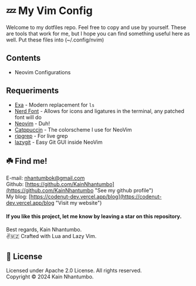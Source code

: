 # 💤 My Vim Config

Welcome to my dotfiles repo. Feel free to copy and use by yourself.
These are tools that work for me, but I hope you can find something useful here as well.
Put these files into (~/.config/nvim)

## Contents

- Neovim Configurations

## Requeriments

- [Exa](https://github.com/ogham/exa) - Modern replacement for `ls`
- [Nerd Font](https://www.nerdfonts.com/) - Allows for icons and ligatures in the terminal, any patched font will do
- [Neovim](https://formulae.brew.sh/formula/neovim) - Duh!
- [Catppuccin](https://github.com/catppuccin/nvim) - The colorscheme I use for NeoVim
- [ripgrep](https://github.com/BurntSushi/ripgrep) - For live grep
- [lazygit](https://github.com/jesseduffield/lazygit) - Easy Git GUI inside NeoVim

## ☘️ Find me!

E-mail: [nhantumbok@gmail.com](nhantumbok@gmail.com "Send an e-mail")\
Github: [https://github.com/KainNhantumbo](https://github.com/KainNhantumbo "See my github profile")\
My blog: [https://codenut-dev.vercel.app/blog](https://codenut-dev.vercel.app/blog "Visit my website")

#### If you like this project, let me know by leaving a star on this repository.

Best regards, Kain Nhantumbo.\
✌️🇲🇿 Crafted with Lua and Lazy Vim.

## 📜 License

Licensed under Apache 2.0 License. All rights reserved.\
Copyright &copy; 2024 Kain Nhantumbo.

